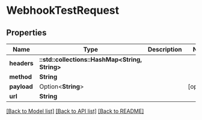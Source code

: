# WebhookTestRequest

## Properties

Name | Type | Description | Notes
------------ | ------------- | ------------- | -------------
**headers** | **::std::collections::HashMap<String, String>** |  | 
**method** | **String** |  | 
**payload** | Option<**String**> |  | [optional]
**url** | **String** |  | 

[[Back to Model list]](../README.md#documentation-for-models) [[Back to API list]](../README.md#documentation-for-api-endpoints) [[Back to README]](../README.md)


